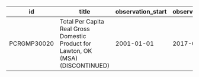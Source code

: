 | id          | title                                                                            | observation_start   | observation_end   |
|-------------|----------------------------------------------------------------------------------|---------------------|-------------------|
| PCRGMP30020 | Total Per Capita Real Gross Domestic Product for Lawton, OK (MSA) (DISCONTINUED) | 2001-01-01          | 2017-01-01        |